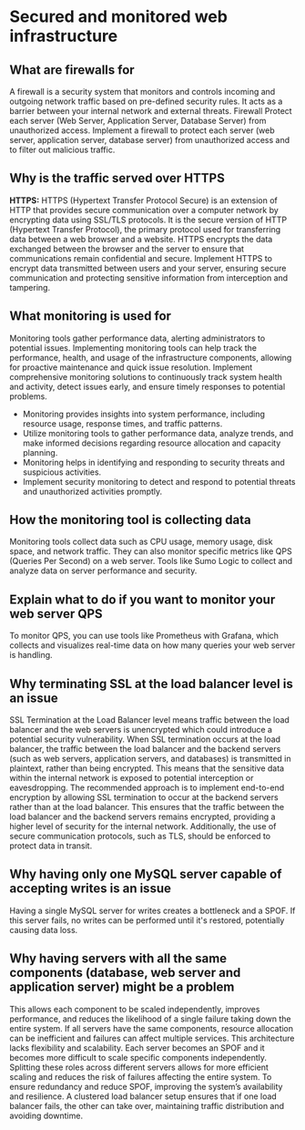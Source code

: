 # Secured and monitored web infrastructure

## What are firewalls for
A firewall is a security system that monitors and controls incoming and outgoing network traffic based on pre-defined security rules. It acts as a barrier between your internal network and external threats.
Firewall Protect each server (Web Server, Application Server, Database Server) from unauthorized access. Implement a firewall to protect each server (web server, application server, database server) from unauthorized access and to filter out malicious traffic.

## Why is the traffic served over HTTPS
**HTTPS:** HTTPS (Hypertext Transfer Protocol Secure) is an extension of HTTP that provides secure communication over a computer network by encrypting data using SSL/TLS protocols.
It is the secure version of HTTP (Hypertext Transfer Protocol), the primary protocol used for transferring data between a web browser and a website. HTTPS encrypts the data exchanged between the browser and the server to ensure that communications remain confidential and secure.
Implement HTTPS to encrypt data transmitted between users and your server, ensuring secure communication and protecting sensitive information from interception and tampering.

## What monitoring is used for
Monitoring tools gather performance data, alerting administrators to potential issues. Implementing monitoring tools can help track the performance, health, and usage of the infrastructure components, allowing for proactive maintenance and quick issue resolution.
Implement comprehensive monitoring solutions to continuously track system health and activity, detect issues early, and ensure timely responses to potential problems.
- Monitoring provides insights into system performance, including resource usage, response times, and traffic patterns.
- Utilize monitoring tools to gather performance data, analyze trends, and make informed decisions regarding resource allocation and capacity planning.
- Monitoring helps in identifying and responding to security threats and suspicious activities.
- Implement security monitoring to detect and respond to potential threats and unauthorized activities promptly.

## How the monitoring tool is collecting data
Monitoring tools collect data such as CPU usage, memory usage, disk space, and network traffic. They can also monitor specific metrics like QPS (Queries Per Second) on a web server. Tools like Sumo Logic to collect and analyze data on server performance and security. 

## Explain what to do if you want to monitor your web server QPS
To monitor QPS, you can use tools like Prometheus with Grafana, which collects and visualizes real-time data on how many queries your web server is handling.

## Why terminating SSL at the load balancer level is an issue
SSL Termination at the Load Balancer level means traffic between the load balancer and the web servers is unencrypted which could introduce a potential security vulnerability. When SSL termination occurs at the load balancer, the traffic between the load balancer and the backend servers (such as web servers, application servers, and databases) is transmitted in plaintext, rather than being encrypted. This means that the sensitive data within the internal network is exposed to potential interception or eavesdropping.
The recommended approach is to implement end-to-end encryption by allowing SSL termination to occur at the backend servers rather than at the load balancer. This ensures that the traffic between the load balancer and the backend servers remains encrypted, providing a higher level of security for the internal network. Additionally, the use of secure communication protocols, such as TLS, should be enforced to protect data in transit. 

## Why having only one MySQL server capable of accepting writes is an issue
Having a single MySQL server for writes creates a bottleneck and a SPOF. If this server fails, no writes can be performed until it's restored, potentially causing data loss.

## Why having servers with all the same components (database, web server and application server) might be a problem
This allows each component to be scaled independently, improves performance, and reduces the likelihood of a single failure taking down the entire system.
If all servers have the same components, resource allocation can be inefficient and failures can affect multiple services. This architecture lacks flexibility and scalability. Each server becomes an SPOF and it becomes more difficult to scale specific components independently. Splitting these roles across different servers allows for more efficient scaling and reduces the risk of failures affecting the entire system.
To ensure redundancy and reduce SPOF, improving the system’s availability and resilience.  A clustered load balancer setup ensures that if one load balancer fails, the other can take over, maintaining traffic distribution and avoiding downtime.
